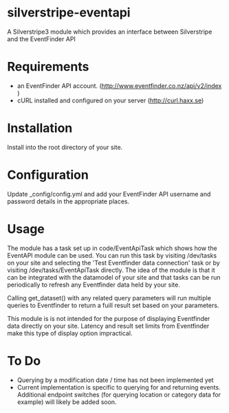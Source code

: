 silverstripe-eventapi
=====================

A Silverstripe3 module which provides an interface between Silverstripe and the EventFinder API

# Requirements

* an EventFinder API account. (http://www.eventfinder.co.nz/api/v2/index )
* cURL installed and configured on your server (http://curl.haxx.se)

# Installation

Install into the root directory of your site.

# Configuration

Update _config/config.yml and add your EventFinder API username and password details in the appropriate places.

# Usage

The module has a task set up in code/EventApiTask which shows how the EventAPI module can be used. 
You can run this task by visiting /dev/tasks on your site and selecting the 'Test Eventfinder data connection' task or by visiting /dev/tasks/EventApiTask directly.
The idea of the module is that it can be integrated with the datamodel of your site and that tasks can be run periodically to refresh any Eventfinder data held by your site.

Calling get_dataset() with any related query parameters will run multiple queries to Eventfinder to return a fuill result set based on your parameters.

This module is is not intended for the purpose of displaying Eventfinder data directly on your site. Latency and result set limits from Eventfinder make this type of display option impractical. 

# To Do

* Querying by a modification date / time has not been implemented yet
* Current implementation is specific to querying for and returning events. Additional endpoint switches (for querying location or category data for example) will likely be added soon.


